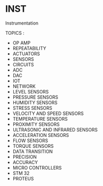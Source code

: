 # INST
Instrumentation

TOPICS :
- OP AMP
- REPEATABILITY
- ACTUATORS
- SENSORS
- CIRCUITS
- ADC
- DAC
- IOT
- NETWORK
- LEVEL SENSORS
- PRESSURE SENSORS
- HUMIDITY SENSORS
- STRESS SENSORS
- VELOCITY AND SPEED SENSORS
- TEMPERATURE SENSORS
- PROXIMITY SENSORS
- ULTRASONIC AND INFRARED SENSORS
- ACCELERATION SENSORS
- FLOW SENSORS
- TORQUE SENSORS
- DATA TRANSITION
- PRECISION
- ACCURACY
- MICRO CONTROLLERS
- STM 32
- PROTEUS
